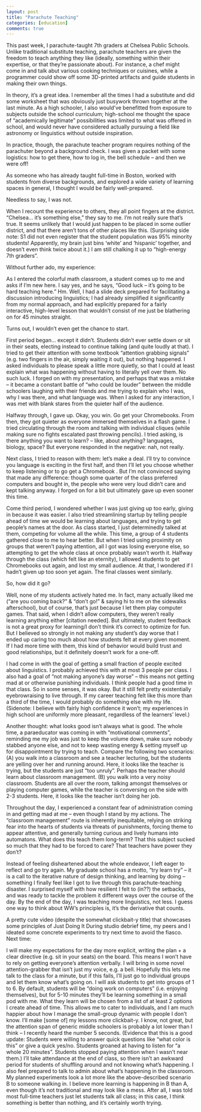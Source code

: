 ```yaml
---
layout: post
title: "Parachute Teaching"
categories: [education]
comments: true
---
```

This past week, I parachute-taught 7th graders at Chelsea Public Schools. Unlike traditional substitute teaching, parachute teachers are given the freedom to teach anything they like (ideally, something within their expertise, or that they’re passionate about). For instance, a chef might come in and talk abut various cooking techniques or cuisines, while a programmer could show off some 3D-printed artifacts and guide students in making their own things.

In theory, it’s a great idea. I remember all the times I had a substitute and did some worksheet that was obviously just busywork thrown together at the last minute. As a high schooler, I also would’ve benefitted from exposure to subjects outside the school curriculum; high-school me thought the space of “academically legitimate” possibilities was limited to what was offered in school, and would never have considered actually pursuing a field like astronomy or linguistics without outside inspiration.

In practice, though, the parachute teacher program requires nothing of the parachuter beyond a background check. I was given a packet with some logistics: how to get there, how to log in, the bell schedule – and then we were off!

As someone who has already taught full-time in Boston, worked with students from diverse backgrounds, and explored a wide variety of learning spaces in general, I thought I would be fairly well-prepared.

Needless to say, I was not.

When I recount the experience to others, they all point fingers at the district. “Chelsea… it’s something else,” they say to me. I’m not really sure that’s true. It seems unlikely that I would just happen to be placed in some outlier district, and that there aren’t tons of other places like this. (Surprising side note: S1 did not even register that the student population was 95% minority students! Apparently, my brain just bins ‘white’ and ‘hispanic’ together, and doesn’t even think twice about it.) I am still chalking it up to “high-energy 7th graders”.

Without further ado, my experience:

As I entered the colorful math classroom, a student comes up to me and asks if I’m new here. I say yes, and he says, “Good luck – it’s going to be hard teaching here.” Hm. Well, I had a slide deck prepared for facilitating a discussion introducing linguistics; I had already simplified it significantly from my normal approach, and had explicitly prepared for a fairly interactive, high-level lesson that wouldn’t consist of me just be blathering on for 45 minutes straight.

Turns out,  I wouldn’t even get the chance to start.

First period began… except it didn’t. Students didn’t ever settle down or sit in their seats, electing instead to continue talking (and quite loudly at that). I tried to get their attention with some textbook “attention grabbing signals” (e.g. two fingers in the air, simply waiting it out), but nothing happened. I asked individuals to please speak a little more quietly, so that I could at least explain what was happening without having to literally yell over them. No such luck. I forged on with my presentation, and perhaps that was a mistake – it became a constant battle of “who could be louder” between the middle schoolers laughing with their friends and me trying to explain who I was, why I was there, and what language was. When I asked for any interaction, I was met with blank stares from the quieter half of the audience.

Halfway through, I gave up. Okay, you win. Go get your Chromebooks. From then, they got quieter as everyone immersed themselves in a flash game. I tried circulating through the room and talking with individual cliques (while making sure no fights escalated past throwing pencils). I tried asking, is there anything you want to learn? – like, about anything? languages, biology, space? But everyone responded in the negative: nah, not really.

Next class, I tried to reason with them: let’s make a deal. I’ll try to convince you language is exciting in the first half, and then I’ll let you choose whether to keep listening or to go get a Chromebook . But I’m not convinced saying that made any difference: though some quarter of the class preferred computers and bought in, the people who were very loud didn’t care and kept talking anyway. I forged on for a bit but ultimately gave up even sooner this time.

Come third period, I wondered whether I was just giving up too early, giving in because it was easier. I also tried streamlining startup by telling people ahead of time we would be learning about languages, and trying to get people’s names at the door. As class started, I just determinedly talked at them, competing for volume all the while. This time, a group of 4 students gathered close to me to hear better. But when I tried using proximity on groups that weren’t paying attention, all I got was losing everyone else, so attempting to get the whole class at once probably wasn’t worth it. Halfway through the class (which felt like an eternity), I allowed students to get Chromebooks out again, and lost my small audience. At that, I wondered if I hadn’t given up too soon yet again. The final classes went similarly.

So, how did it go?

Well, none of my students actively hated me. In fact, many actually liked me (“are you coming back?” & “don’t go!” & saying hi to me on the sidewalks afterschool), but of course, that’s just because I let them play computer games. That said, when I didn’t allow computers, they weren’t really learning anything either [citation needed]. But ultimately, student feedback is not a great proxy for learning/I don’t think it’s correct to optimize for fun. But I believed so strongly in not making any student’s day worse that I ended up caring too much about how students felt at every given moment. If I had more time with them, this kind of behavior would build trust and good relationships, but it definitely doesn’t work for a one-off.

I had come in with the goal of getting a small fraction of people excited about linguistics. I probably achieved this with at most 3 people per class. I also had a goal of “not making anyone’s day worse” – this means not getting mad at or otherwise punishing individuals. I think people had a good time in that class. So in some senses, it was okay. But it still felt pretty existentially eyebrowraising to live through. If my career teaching felt like this more than a third of the time, I would probably do something else with my life. (Sidenote: I believe with fairly high confidence it won’t; my experiences in high school are uniformly more pleasant, regardless of the learners’ level.)

Another thought: what looks good isn’t always what is good. The whole time, a paraeducator was coming in with “motivational comments”, reminding me my job was just to keep the volume down, make sure nobody stabbed anyone else, and not to keep wasting energy & setting myself up for disappointment by trying to teach. Compare the following two scenarios: (A) you walk into a classroom and see a teacher lecturing, but the students are yelling over her and running around. Here, it looks like the teacher is trying, but the students are just “too unruly”. Perhaps the teacher should learn about classroom management. (B) you walk into a very noisy classroom. Students are all over the room, talking amongst themselves or playing computer games, while the teacher is conversing on the side with 2-3 students. Here, it looks like the teacher isn’t doing her job.

Throughout the day, I experienced a constant fear of administration coming in and getting mad at me – even though I stand by my actions. The “classroom management” route is inherently inequitable, relying on striking fear into the hearts of students via threats of punishments, forcing theme to appear attentive, and generally turning curious and lively humans into automatons. What does this teach them long-term? That this subject sucked so much that they had to be forced to care? That teachers have power they don’t?

Instead of feeling disheartened about the whole endeavor, I left eager to reflect and go try again. My graduate school has a motto, “try learn try” – it is a call to the iterative nature of design thinking, and learning by doing – something I finally feel like I got to live through this parachute-teaching disaster. I surprised myself with how resilient I felt to (in??) the setbacks, and was ready to tackle the problem it different ways over the course of the day. By the end of the day, I was teaching more linguistics, not less. I guess one way to think about WW’s principles is, it’s the derivative that counts.


A pretty cute video (despite the somewhat clickbait-y title) that showcases some principles of Just Doing It
During studio debrief time, my peers and I ideated some concrete experiments to try next time to avoid the fiasco. Next time:

I will make my expectations for the day more explicit, writing the plan + a clear directive (e.g. sit in your seats) on the board. This means I won’t have to rely on getting everyone’s attention verbally.
I will bring in some novel attention-grabber that isn’t just my voice, e.g. a bell. Hopefully this lets me talk to the class for a minute, but if this fails, I’ll just go to individual groups and let them know what’s going on.
I will ask students to get into groups of 1 to 6. By default, students will be “doing work on computers” (i.e. enjoying themselves), but for 5-10 minutes they’ll be learning something in a small pod with me. What they learn will be chosen from a list of at least 2 options I create ahead of time. This allows me to cater to individuals, and I am much happier about how I manage the small-group dynamic with people I don’t know.
I’ll make [some of] my lessons more clickbait-y. I know, not great, but the attention span of generic middle schoolers is probably a lot lower than I think – I recently heard the number 5 seconds. (Evidence that this is a good update: Students were willing to answer quick questions like “what color is this” or give a quick yes/no. Students groaned at having to listen for “a whole 20 minutes”. Students stopped paying attention when I wasn’t near them.)
I’ll take attendance at the end of class, so there isn’t an awkward period for students of shuffling around and not knowing what’s happening.
I also feel prepared to talk to admin about what’s happening in the classroom. My planned experiments look a lot more like the above-described scenario B to someone walking in. I believe more learning is happening in B than A, even though it’s not traditional and may look like a mess. After all, I was told most full-time teachers just let students talk all class; in this case, I think something is better than nothing, and it’s certainly worth trying.

